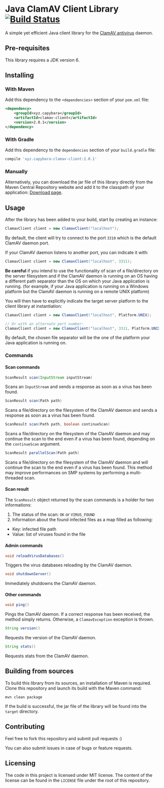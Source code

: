 # Java ClamAV Client Library [![Build Status](https://travis-ci.org/cdarras/clamav-client.svg?branch=master)](https://travis-ci.org/cdarras/clamav-client)

A simple yet efficient Java client library for the [ClamAV antivirus](https://www.clamav.net/) daemon.

## Pre-requisites

This library requires a JDK version 6.

## Installing

### With Maven
Add this dependency to the `<dependencies>` section of your `pom.xml` file:

```xml
<dependency>
    <groupId>xyz.capybara</groupId>
    <artifactId>clamav-client</artifactId>
    <version>2.0.1</version>
</dependency>
```

### With Gradle
Add this dependency to the `dependencies` section of your `build.gradle` file:

```gradle
compile 'xyz.capybara:clamav-client:2.0.1'
```

### Manually
Alternatively, you can download the jar file of this library directly from the Maven Central Repository website and add it to the classpath of your application: [Download page](http://search.maven.org/#search|gav|1|g%3A%22xyz.capybara%22%20AND%20a%3A%22clamav-client%22).

## Usage

After the library has been added to your build, start by creating an instance:

```java
ClamavClient client = new ClamavClient("localhost");
```

By default, the client will try to connect to the port `3310` which is the default ClamAV daemon port.

If your ClamAV daemon listens to another port, you can indicate it with:

```java
ClamavClient client = new ClamavClient("localhost", 3311);
```

**Be careful** if you intend to use the functionality of scan of a file/directory on the server filesystem and if the ClamAV daemon is running on an OS having a different path separator than the OS on which your Java application is running.
(for example, if your Java application is running on a Windows platform but the ClamAV daemon is running on a remote UNIX platform)

You will then have to explicitly indicate the target server platform to the client library at instantiation:
```java
ClamavClient client = new ClamavClient("localhost", Platform.UNIX);

// Or with an alternate port number:
ClamavClient client = new ClamavClient("localhost", 3311, Platform.UNIX);
```

By default, the chosen file separator will be the one of the platform your Java application is running on.

### Commands

#### Scan commands

```java
ScanResult scan(InputStream inputStream)
```

Scans an `InputStream` and sends a response as soon as a virus has been found.

```java
ScanResult scan(Path path)
```

Scans a file/directory on the filesystem of the ClamAV daemon and sends a response as soon as a virus has been found.

```java
ScanResult scan(Path path, boolean continueScan)
```

Scans a file/directory on the filesystem of the ClamAV daemon and may continue the scan to the end even if a virus has been found, depending on the `continueScan` argument.

```java
ScanResult parallelScan(Path path)
```

Scans a file/directory on the filesystem of the ClamAV daemon and will continue the scan to the end even if a virus has been found.
This method may improve performances on SMP systems by performing a multi-threaded scan.

#### Scan result

The `ScanResult` object returned by the scan commands is a holder for two informations:

1. The status of the scan: `OK` or `VIRUS_FOUND`
2. Information about the found infected files as a map filled as following:
  - Key: infected file path
  - Value: list of viruses found in the file

#### Admin commands

```java
void reloadVirusDatabases()
```

Triggers the virus databases reloading by the ClamAV daemon.

```java
void shutdownServer()
```

Immediately shutdowns the ClamAV daemon.

#### Other commands

```java
void ping()
```

Pings the ClamAV daemon. If a correct response has been received, the method simply returns. Otherwise, a `ClamavException` exception is thrown.

```java
String version()
```

Requests the version of the ClamAV daemon.

```java
String stats()
```

Requests stats from the ClamAV daemon.

## Building from sources

To build this library from its sources, an installation of Maven is required.
Clone this repository and launch its build with the Maven command:

```maven
mvn clean package
```

If the build is successful, the jar file of the library will be found into the `target` directory.

## Contributing

Feel free to fork this repository and submit pull requests :)

You can also submit issues in case of bugs or feature requests.

## Licensing

The code in this project is licensed under MIT license.
The content of the license can be found in the `LICENSE` file under the root of this repository.
